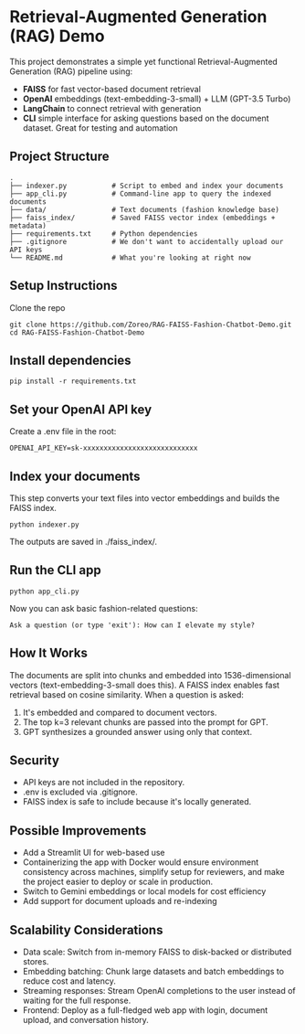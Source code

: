 # Retrieval-Augmented Generation (RAG) Demo
This project demonstrates a simple yet functional Retrieval-Augmented Generation (RAG) pipeline using:
- **FAISS** for fast vector-based document retrieval
- **OpenAI** embeddings (text-embedding-3-small) + LLM (GPT-3.5 Turbo)
- **LangChain** to connect retrieval with generation
- **CLI** simple interface for asking questions based on the document dataset. Great for testing and automation

## Project Structure
```
.
├── indexer.py           # Script to embed and index your documents
├── app_cli.py           # Command-line app to query the indexed documents
├── data/                # Text documents (fashion knowledge base)
├── faiss_index/         # Saved FAISS vector index (embeddings + metadata)
├── requirements.txt     # Python dependencies
├── .gitignore           # We don't want to accidentally upload our API keys
└── README.md            # What you're looking at right now
```
## Setup Instructions
Clone the repo
```
git clone https://github.com/Zoreo/RAG-FAISS-Fashion-Chatbot-Demo.git
cd RAG-FAISS-Fashion-Chatbot-Demo
```
## Install dependencies
```
pip install -r requirements.txt
```

## Set your OpenAI API key
Create a .env file in the root:
```
OPENAI_API_KEY=sk-xxxxxxxxxxxxxxxxxxxxxxxxxxxx
```

## Index your documents
This step converts your text files into vector embeddings and builds the FAISS index.
```
python indexer.py
```
The outputs are saved in ./faiss_index/.

## Run the CLI app
```
python app_cli.py
```

Now you can ask basic fashion-related questions:
```
Ask a question (or type 'exit'): How can I elevate my style?
```

## How It Works
The documents are split into chunks and embedded into 1536-dimensional vectors (text-embedding-3-small does this).
A FAISS index enables fast retrieval based on cosine similarity.
When a question is asked:
1. It's embedded and compared to document vectors.
2. The top k=3 relevant chunks are passed into the prompt for GPT.
3. GPT synthesizes a grounded answer using only that context.

## Security
- API keys are not included in the repository.
- .env is excluded via .gitignore.
- FAISS index is safe to include because it's locally generated.

## Possible Improvements
- Add a Streamlit UI for web-based use
- Containerizing the app with Docker would ensure environment consistency across machines, simplify setup for reviewers, and make the project easier to deploy or scale in production.
- Switch to Gemini embeddings or local models for cost efficiency
- Add support for document uploads and re-indexing

## Scalability Considerations
- Data scale: Switch from in-memory FAISS to disk-backed or distributed stores.
- Embedding batching: Chunk large datasets and batch embeddings to reduce cost and latency.
- Streaming responses: Stream OpenAI completions to the user instead of waiting for the full response.
- Frontend: Deploy as a full-fledged web app with login, document upload, and conversation history.
